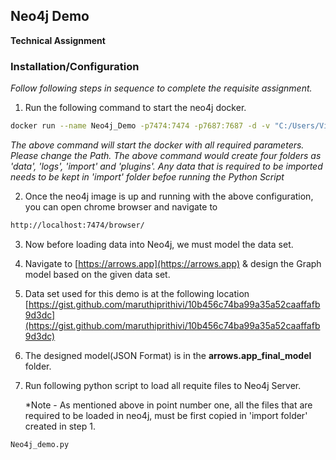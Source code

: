 
<!-- Neo4j Demo -->
## Neo4j Demo

**Technical Assignment**

### Installation/Configuration

_Follow following steps in sequence to complete the requisite assignment._

1. Run the following command to start the neo4j docker.

  ```sh
  docker run --name Neo4j_Demo -p7474:7474 -p7687:7687 -d -v "C:/Users/Vikas Kumar/OneDrive/Desktop/NEO4J_Demo/data:/data" -v "C:/Users/Vikas Kumar/OneDrive/Desktop/NEO4J_Demo/logs:/logs" -v "C:/Users/Vikas Kumar/OneDrive/Desktop/NEO4J_Demo/import:/var/lib/neo4j/import" -v "C:/Users/Vikas Kumar/OneDrive/Desktop/NEO4J_Demo/plugins:/plugins" --env NEO4J_AUTH=neo4j/password --env NEO4J_dbms_connector_https_advertised__address="localhost:7473" --env NEO4J_dbms_connector_http_advertised__address="localhost:7474" --env NEO4J_dbms_connector_bolt_advertised__address="localhost:7687" neo4j:latest
  ```
 
_The above command will start the docker with all required parameters. Please change the Path. The above command would create four folders as 'data', 'logs', 'import' and 'plugins'. Any data that is required to be imported needs to be kept in 'import' folder befoe running the Python Script_


2. Once the neo4j image is up and running with the above configuration, you can open chrome browser and navigate to 

  ```sh
  http://localhost:7474/browser/
  ```

3. Now before loading data into Neo4j, we must model the data set.

4. Navigate to [https://arrows.app](https://arrows.app) & design the Graph model based on the given data set.

5. Data set used for this demo is at the following location
	[https://gist.github.com/maruthiprithivi/10b456c74ba99a35a52caaffafb9d3dc](https://gist.github.com/maruthiprithivi/10b456c74ba99a35a52caaffafb9d3dc) 
	
6. The designed model(JSON Format) is in the **arrows.app_final_model** folder.

7. Run following python script to load all requite files to Neo4j Server.

	*Note - As mentioned above in point number one, all the files that are required to be loaded in neo4j, must be first copied in 'import folder' created in step 1.

  ```sh
  Neo4j_demo.py
  ```


 
	
	

  

 
